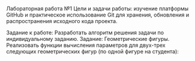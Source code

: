 Лабораторная работа №1
Цели и задачи работы: изучение платформы GitHub и практическое использование Git для хранения, обновления и распространения исходного кода проекта.

Задание к работе: Разработать алгоритм решения задачи по индивидуальному заданию.
Задание: Геометрические фигуры. Реализовать функции вычисления параметров для двух-трех следующих геометрических фигур (по одной фигуре на студента):
